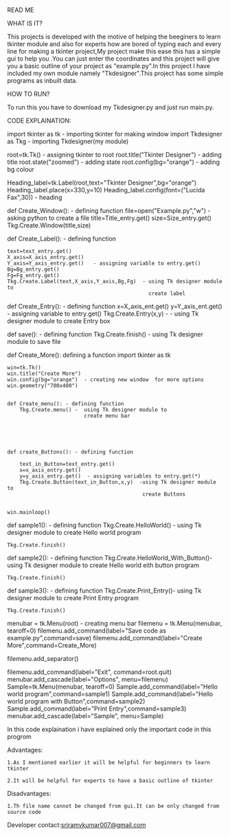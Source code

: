 READ ME

WHAT IS IT?

This projects is developed with the motive of helping the beeginers to learn tkinter module and also for experts how are bored of typing each and every line for making a tkinter project,My project make this ease this has a simple gui to help you .You can just enter the coordinates and this project will give you a basic outline of your project as "example.py".In this project I have included my own module namely "Tkdesigner".This project has some simple programs as inbuilt data.

HOW TO RUN?

To run this you have to download my Tkdesigner.py and just run main.py.

CODE EXPLAINATION:


import tkinter as tk - importing tkinter for making window
import Tkdesigner as Tkg - importing Tkdesigner(my module)

root=tk.Tk() - assigning tkinter to root
root.title("Tkinter Designer") - adding title
root.state("zoomed") - adding state
root.config(bg="orange") - adding bg colour

Heading_label=tk.Label(root,text="Tkinter Designer",bg="orange")
Heading_label.place(x=330,y=10)
Heading_label.config(font=("Lucida Fax",30)) - heading


def Create_Window(): - defining function
	file=open("Example.py","w") - asking python to create a file
	title=Title_entry.get() 
	size=Size_entry.get()
	Tkg.Create.Window(title,size)

def Create_Label(): - defining function
	
	text=text_entry.get()     
	X_axis=X_axis_entry.get()
	Y_axis=Y_axis_entry.get()   - assigning variable to entry.get()
	Bg=Bg_entry.get()
	Fg=Fg_entry.get()
	Tkg.Create.Label(text,X_axis,Y_axis,Bg,Fg)  - using Tk designer module to 
												  create label
def Create_Entry(): - defining function
	x=X_axis_ent.get()
	y=Y_axis_ent.get() - assigning variable to entry.get()
	Tkg.Create.Entry(x,y) -  - using Tk designer module to 
							   create Entry box

def save(): - defining function
	Tkg.Create.finish() - using Tk designer module to 
						  save file

def Create_More(): defining a function
	import tkinter as tk

	win=tk.Tk()
	win.title("Create More")
	win.config(bg="orange")  - creating new window  for more options
	win.geometry("700x400")


	def Create_menu(): - defining function
		Tkg.Create.menu() -  using Tk designer module to 
						     create menu bar

	
	

	
	def create_Buttons(): - defining function
		
		text_in_Button=text_entry.get()
		x=x_axis_entry.get()
		y=y_axis_entry.get()  - assigning variables to entry.get(*)
		Tkg.Create.Button(text_in_Button,x,y)  -using Tk designer module to 
						     					create Buttons

	
	win.mainloop()


def sample1(): - defining function
	Tkg.Create.HelloWorld() - using Tk designer module to 
						     create Hello world program

	
	Tkg.Create.finish()

def sample2(): - defining function
	Tkg.Create.HelloWorld_With_Button()- using Tk designer module to 
						     create Hello world eith button program

	Tkg.Create.finish()

def sample3(): - defining function
	Tkg.Create.Print_Entry()- using Tk designer module to 
						     create Print Entry program

	Tkg.Create.finish()


menubar = tk.Menu(root) - creating menu bar
filemenu = tk.Menu(menubar, tearoff=0)
filemenu.add_command(label="Save code as example.py",command=save)
filemenu.add_command(label="Create More",command=Create_More)


filemenu.add_separator()

filemenu.add_command(label="Exit", command=root.quit)
menubar.add_cascade(label="Options", menu=filemenu)
Sample=tk.Menu(menubar, tearoff=0)
Sample.add_command(label="Hello world program",command=sample1)
Sample.add_command(label="Hello world program with Button",command=sample2)
Sample.add_command(label="Print Entry",command=sample3)
menubar.add_cascade(label="Sample", menu=Sample)


In this code explaination i have explained only the important code in this progrom

Advantages:
	
	1.As I mentioned earlier it will be helpful for beginners to learn tkinter

	2.It will be helpful for experts to have a basic outline of tkinter

Disadvantages:

	1.Th file name cannot be changed from gui.It can be only changed from source code

	
Developer contact:sriramvkumar007@gmail.com
